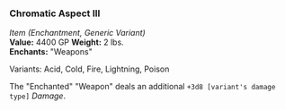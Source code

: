 ### Chromatic Aspect III
*Item (Enchantment, Generic Variant)*  
**Value:** 4400 GP
**Weight:** 2 lbs.  
**Enchants:** "Weapons"  

Variants: Acid, Cold, Fire, Lightning, Poison

The "Enchanted" "Weapon" deals an additional `+3d8 [variant's damage type]` *Damage*.

